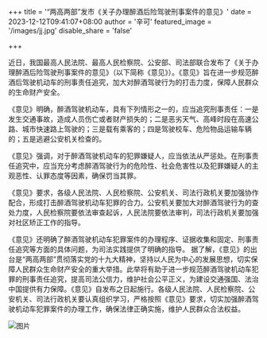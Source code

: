 +++
title = '“两高两部”发市《关子办理醉酒后险驾驶刑事案件的意见》'
date = 2023-12-12T09:41:07+08:00
author = '辛可'
featured_image = '/images/jj.jpg'
disable_share = 'false'

+++

近日，我国最高人民法院、最高人民检察院、公安部、司法部联合发布了《关于办理醉酒后险驾驶刑事案件的意见》（以下简称《意见》）。《意见》旨在进一步规范醉酒后驾驶机动车的刑事责任追究，加大对醉酒驾驶行为的打击力度，保障人民群众的生命财产安全。

《意见》明确，醉酒驾驶机动车，具有下列情形之一的，应当追究刑事责任：一是发生交通事故，造成人员伤亡或者财产损失的；二是恶劣天气、高峰时段在高速公路、城市快速路上驾驶的；三是载有乘客的；四是驾驶校车、危险物品运输车辆的；五是逃避公安机关检查的。

《意见》强调，对于醉酒驾驶机动车的犯罪嫌疑人，应当依法从严惩处。在刑事责任追究中，应当充分考虑醉酒驾驶行为的危险性、社会危害性以及犯罪嫌疑人的主观恶性、认罪态度等因素，确保罚当其罪。

《意见》要求，各级人民法院、人民检察院、公安机关、司法行政机关要加强协作配合，形成打击醉酒驾驶机动车犯罪的合力。公安机关要加大对醉酒驾驶行为的查处力度，人民检察院要依法审查起诉，人民法院要依法审判，司法行政机关要加强对社区矫正工作的指导。

《意见》还明确了醉酒驾驶机动车犯罪案件的办理程序、证据收集和固定、刑事责任追究等方面的具体问题，为司法实践提供了明确的指导。
据了解，《意见》的出台是“两高两部”贯彻落实党的十九大精神，坚持以人民为中心的发展思想，切实保障人民群众生命财产安全的重大举措。此举将有助于进一步规范醉酒驾驶机动车犯罪的刑事责任追究，提高司法公信力，维护社会公平正义，为建设交通强国、法治中国提供有力保障。《意见》自发布之日起施行。各级人民法院、人民检察院、公安机关、司法行政机关要认真组织学习，严格按照《意见》要求，切实加强醉酒驾驶机动车犯罪案件的办理工作，确保法律正确实施，维护人民群众合法权益。

![图片](https://p1.itc.cn/q_70/images03/20210930/e63d6c2987e0461e94251716cc5fee8f.jpeg)